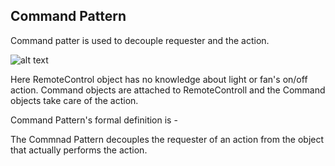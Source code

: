 ## Command Pattern

Command patter is used to decouple requester and the action.

![alt text](https://raw.githubusercontent.com/ronniegnr/design-pattern/master/src/bd/com/ronnie/observer/command.png)


Here RemoteControl object has no knowledge about light or fan's on/off action. Command objects are attached to RemoteControll and the Command objects take care of the action.  

Command Pattern's formal definition is - 

The Commnad Pattern decouples the requester of an action from the object that actually performs the action.
